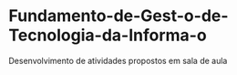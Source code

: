 # Fundamento-de-Gest-o-de-Tecnologia-da-Informa-o
Desenvolvimento de atividades propostos em sala de aula
